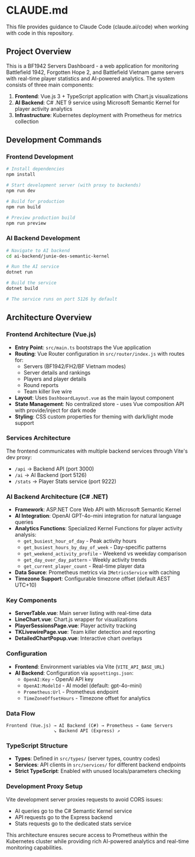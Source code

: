 # CLAUDE.md

This file provides guidance to Claude Code (claude.ai/code) when working with code in this repository.

## Project Overview

This is a BF1942 Servers Dashboard - a web application for monitoring Battlefield 1942, Forgotten Hope 2, and Battlefield Vietnam game servers with real-time player statistics and AI-powered analytics. The system consists of three main components:

1. **Frontend**: Vue.js 3 + TypeScript application with Chart.js visualizations
2. **AI Backend**: C# .NET 9 service using Microsoft Semantic Kernel for player activity analytics
3. **Infrastructure**: Kubernetes deployment with Prometheus for metrics collection

## Development Commands

### Frontend Development
```bash
# Install dependencies
npm install

# Start development server (with proxy to backends)
npm run dev

# Build for production
npm run build

# Preview production build
npm run preview
```

### AI Backend Development
```bash
# Navigate to AI backend
cd ai-backend/junie-des-semantic-kernel

# Run the AI service
dotnet run

# Build the service
dotnet build

# The service runs on port 5126 by default
```

## Architecture Overview

### Frontend Architecture (Vue.js)
- **Entry Point**: `src/main.ts` bootstraps the Vue application
- **Routing**: Vue Router configuration in `src/router/index.js` with routes for:
  - Servers (BF1942/FH2/BF Vietnam modes)
  - Server details and rankings
  - Players and player details
  - Round reports
  - Team killer live wire
- **Layout**: Uses `DashboardLayout.vue` as the main layout component
- **State Management**: No centralized store - uses Vue composition API with provide/inject for dark mode
- **Styling**: CSS custom properties for theming with dark/light mode support

### Services Architecture
The frontend communicates with multiple backend services through Vite's dev proxy:
- `/api` → Backend API (port 3000)
- `/ai` → AI Backend (port 5126) 
- `/stats` → Player Stats service (port 9222)

### AI Backend Architecture (C# .NET)
- **Framework**: ASP.NET Core Web API with Microsoft Semantic Kernel
- **AI Integration**: OpenAI GPT-4o-mini integration for natural language queries
- **Analytics Functions**: Specialized Kernel Functions for player activity analysis:
  - `get_busiest_hour_of_day` - Peak activity hours
  - `get_busiest_hours_by_day_of_week` - Day-specific patterns
  - `get_weekend_activity_profile` - Weekend vs weekday comparison
  - `get_day_over_day_pattern` - Weekly activity trends
  - `get_current_player_count` - Real-time player data
- **Data Source**: Prometheus metrics via `IMetricsService` with caching
- **Timezone Support**: Configurable timezone offset (default AEST UTC+10)

### Key Components
- **ServerTable.vue**: Main server listing with real-time data
- **LineChart.vue**: Chart.js wrapper for visualizations
- **PlayerSessionsPage.vue**: Player activity tracking
- **TKLivewirePage.vue**: Team killer detection and reporting
- **DetailedChartPopup.vue**: Interactive chart overlays

### Configuration
- **Frontend**: Environment variables via Vite (`VITE_API_BASE_URL`)
- **AI Backend**: Configuration via `appsettings.json`:
  - `OpenAI:Key` - OpenAI API key
  - `OpenAI:ModelId` - AI model (default: gpt-4o-mini)
  - `Prometheus:Url` - Prometheus endpoint
  - `TimeZoneOffsetHours` - Timezone offset for analytics

### Data Flow
```
Frontend (Vue.js) → AI Backend (C#) → Prometheus → Game Servers
                  ↘ Backend API (Express) ↗
```

### TypeScript Structure
- **Types**: Defined in `src/types/` (server types, country codes)
- **Services**: API clients in `src/services/` for different backend endpoints
- **Strict TypeScript**: Enabled with unused locals/parameters checking

### Development Proxy Setup
Vite development server proxies requests to avoid CORS issues:
- AI queries go to the C# Semantic Kernel service
- API requests go to the Express backend
- Stats requests go to the dedicated stats service

This architecture ensures secure access to Prometheus within the Kubernetes cluster while providing rich AI-powered analytics and real-time monitoring capabilities.